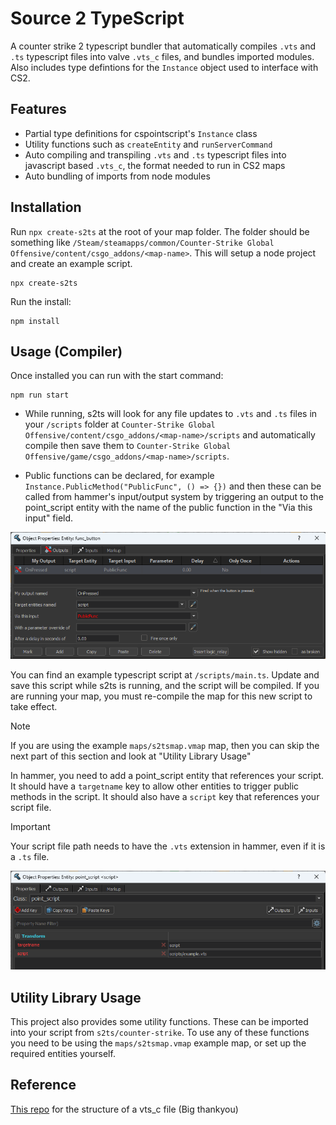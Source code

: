 # Source 2 TypeScript
A counter strike 2 typescript bundler that automatically compiles `.vts` and `.ts` typescript files into valve `.vts_c` files, and bundles imported modules. Also includes type defintions for the `Instance` object used to interface with CS2.

## Features
- Partial type definitions for cspointscript's `Instance` class
- Utility functions such as `createEntity` and `runServerCommand`
- Auto compiling and transpiling `.vts` and `.ts` typescript files into javascript based `.vts_c`, the format needed to run in CS2 maps
- Auto bundling of imports from node modules

## Installation
Run `npx create-s2ts` at the root of your map folder. The folder should be something like `/Steam/steamapps/common/Counter-Strike Global Offensive/content/csgo_addons/<map-name>`. This will setup a node project and create an example script.
```shell
npx create-s2ts
```

Run the install:
```shell
npm install
```

## Usage (Compiler)
Once installed you can run with the start command:
```shell
npm run start
```

- While running, s2ts will look for any file updates to `.vts` and `.ts` files in your `/scripts` folder at `Counter-Strike Global Offensive/content/csgo_addons/<map-name>/scripts` and automatically compile then save them to `Counter-Strike Global Offensive/game/csgo_addons/<map-name>/scripts`.

- Public functions can be declared, for example `Instance.PublicMethod("PublicFunc", () => {})` and then these can be called from hammer's input/output system by triggering an output to the point_script entity with the name of the public function in the "Via this input" field.

![output_public_fun_example](output_public_fun_example.png "Example of an output triggering a public function on a point_script")

You can find an example typescript script at `/scripts/main.ts`. Update and save this script while s2ts is running, and the script will be compiled. If you are running your map, you must re-compile the map for this new script to take effect.

> [!NOTE]
> If you are using the example `maps/s2tsmap.vmap` map, then you can skip the next part of this section and look at "Utility Library Usage"

In hammer, you need to add a point_script entity that references your script. It should have a `targetname` key to allow other entities to trigger public methods in the script. It should also have a `script` key that references your script file. 
> [!IMPORTANT]
> Your script file path needs to have the `.vts` extension in hammer, even if it is a `.ts` file.

![point_script_example](point_script_example.png "Example of a point_script to load an example.ts script")

## Utility Library Usage
This project also provides some utility functions. These can be imported into your script from `s2ts/counter-strike`. To use any of these functions you need to be using the `maps/s2tsmap.vmap` example map, or set up the required entities yourself.

## Reference

[This repo](https://github.com/Ansimist/cs2typescript) for the structure of a vts_c file (Big thankyou)